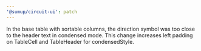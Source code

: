 ```yaml
---
'@sumup/circuit-ui': patch
---
```


In the base table with sortable columns, the direction symbol was too close to the header text in condensed mode. This change increases left padding on TableCell and TableHeader for condensedStyle.
